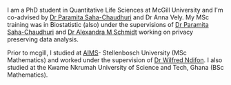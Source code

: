 I am a PhD student in Quantitative Life Sciences at McGill University and I'm co-advised by [Dr Paramita Saha-Chaudhuri](https://sites.google.com/site/paramitasaharesearch/) and Dr Anna Vely. My MSc training was in Biostatistic (also) under the supervisions of  [Dr Paramita Saha-Chaudhuri](https://sites.google.com/site/paramitasaharesearch/) and [Dr Alexandra M Schmidt](http://alex-schmidt.research.mcgill.ca/) working on privacy preserving data analysis. 

Prior to mcgill, I studied at [AIMS](https://www.aims.ac.za/en/home)- Stellenbosch University (MSc Mathematics) and worked under the supervision of [Dr Wilfred Ndifon](https://scholar.google.com/citations?user=T7leliwAAAAJ&hl=en). I also studied at the Kwame Nkrumah University of Science and Tech, Ghana (BSc Mathematics).